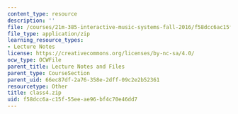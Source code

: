 ```yaml
---
content_type: resource
description: ''
file: /courses/21m-385-interactive-music-systems-fall-2016/f58dcc6ac15f55eeae96bf4c70e46dd7_class4.zip
file_type: application/zip
learning_resource_types:
- Lecture Notes
license: https://creativecommons.org/licenses/by-nc-sa/4.0/
ocw_type: OCWFile
parent_title: Lecture Notes and Files
parent_type: CourseSection
parent_uid: 66ec87df-2a76-358e-2dff-09c2e2b52361
resourcetype: Other
title: class4.zip
uid: f58dcc6a-c15f-55ee-ae96-bf4c70e46dd7
---
```

